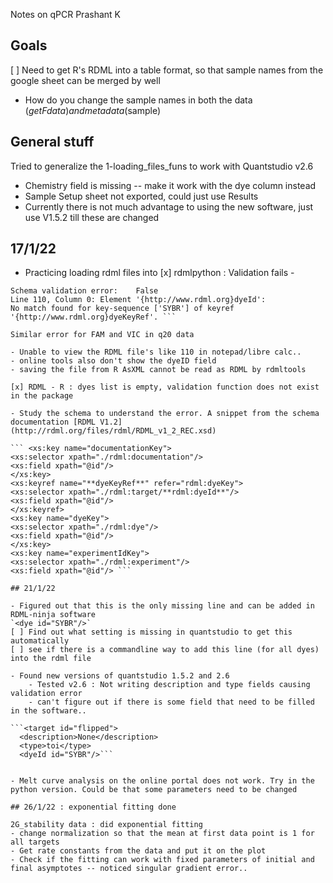 Notes on qPCR
Prashant K

## Goals 

[ ] Need to get R's RDML into a table format, so that sample names from the google sheet can be merged by well
  - How do you change the sample names in both the data ($getFdata) and metadata ($sample)

## General stuff

Tried to generalize the 1-loading_files_funs to work with Quantstudio v2.6
- Chemistry field is missing -- make it work with the dye column instead
- Sample Setup sheet not exported, could just use Results
- Currently there is not much advantage to using the new software, just use V1.5.2 till these are changed

## 17/1/22
- Practicing loading rdml files into 
[x] rdmlpython : Validation fails - 

``` Schema validation result:	False	RDML file is not valid.
Schema validation error:	False	
Line 110, Column 0: Element '{http://www.rdml.org}dyeId': 
No match found for key-sequence ['SYBR'] of keyref '{http://www.rdml.org}dyeKeyRef'. ``` 

Similar error for FAM and VIC in q20 data

- Unable to view the RDML file's like 110 in notepad/libre calc..
- online tools also don't show the dyeID field
- saving the file from R AsXML cannot be read as RDML by rdmltools

[x] RDML - R : dyes list is empty, validation function does not exist in the package

- Study the schema to understand the error. A snippet from the schema documentation [RDML V1.2](http://rdml.org/files/rdml/RDML_v1_2_REC.xsd)

``` <xs:key name="documentationKey">
<xs:selector xpath="./rdml:documentation"/>
<xs:field xpath="@id"/>
</xs:key>
<xs:keyref name="**dyeKeyRef**" refer="rdml:dyeKey">
<xs:selector xpath="./rdml:target/**rdml:dyeId**"/>
<xs:field xpath="@id"/>
</xs:keyref>
<xs:key name="dyeKey">
<xs:selector xpath="./rdml:dye"/>
<xs:field xpath="@id"/>
</xs:key>
<xs:key name="experimentIdKey">
<xs:selector xpath="./rdml:experiment"/>
<xs:field xpath="@id"/> ```

## 21/1/22

- Figured out that this is the only missing line and can be added in RDML-ninja software
`<dye id="SYBR"/>`
[ ] Find out what setting is missing in quantstudio to get this automatically
[ ] see if there is a commandline way to add this line (for all dyes) into the rdml file

- Found new versions of quantstudio 1.5.2 and 2.6
    - Tested v2.6 : Not writing description and type fields causing validation error
    - can't figure out if there is some field that need to be filled in the software..

```<target id="flipped">
  <description>None</description>
  <type>toi</type>
  <dyeId id="SYBR"/>```


- Melt curve analysis on the online portal does not work. Try in the python version. Could be that some parameters need to be changed

## 26/1/22 : exponential fitting done

2G_stability data : did exponential fitting
- change normalization so that the mean at first data point is 1 for all targets
- Get rate constants from the data and put it on the plot
- Check if the fitting can work with fixed parameters of initial and final asymptotes -- noticed singular gradient error..
